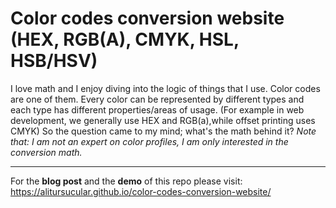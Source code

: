 # Color codes conversion website (HEX, RGB(A), CMYK, HSL, HSB/HSV)

I love math and I enjoy diving into the logic of things that I use. Color codes are one of them. Every color can be represented by different types and each type has different properties/areas of usage. (For example in web development, we generally use HEX and RGB(a),while offset printing uses CMYK) So the question came to my mind; what's the math behind it? _Note that: I am not an expert on color profiles, I am only interested in the conversion math._

---

For the **blog post** and the **demo** of this repo please visit: https://alitursucular.github.io/color-codes-conversion-website/
